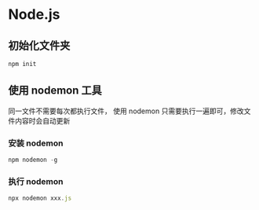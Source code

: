 # Node.js

## 初始化文件夹

```js
npm init
```

## 使用 nodemon 工具

同一文件不需要每次都执行文件， 使用 nodemon 只需要执行一遍即可，修改文件内容时会自动更新

### 安装 nodemon

```js
npm nodemon -g
```

### 执行 nodemon

```js
npx nodemon xxx.js
```
